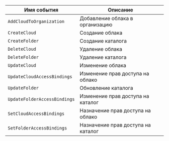 Имя события | Описание
--- | ---
`AddCloudToOrganization` | Добавление облака в организацию
`CreateCloud` | Создание облака
`CreateFolder` | Создание каталога
`DeleteCloud` | Удаление облака
`DeleteFolder` | Удаление каталога
`UpdateCloud` | Изменение облака
`UpdateCloudAccessBindings` | Изменение прав доступа на облако
`UpdateFolder` | Обновление каталога
`UpdateFolderAccessBindings` | Изменение прав доступа на каталог
`SetCloudAccessBindings` | Назначение прав доступа на облако
`SetFolderAccessBindings` | Назначение прав доступа на каталог